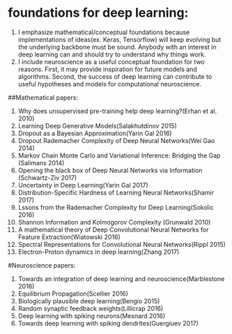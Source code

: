 # foundations for deep learning:
1. I emphasize mathematical/conceptual foundations because implementations of ideas(ex. Keras, Tensorflow)
   will keep evolving but the underlying backbone must be sound. Anybody with an interest in deep learning 
   can and should try to understand why things work. 
2. I include neuroscience as a useful conceptual foundation for two reasons. First, it may provide inspiration
   for future models and algorithms. Second, the success of deep learning can contribute to useful hypotheses
   and models for computational neuroscience. 

##Mathematical papers:
1. Why does unsupervised pre-training help deep learning?(Erhan et al. 2010)
2. Learning Deep Generative Models(Salakhutdinov 2015)
3. Dropout as a Bayesian Approximation(Yarin Gal 2016)
4. Dropout Rademacher Complexity of Deep Neural Networks(Wei Gao 2014)
5. Markov Chain Monte Carlo and Variational Inference: Bridging the Gap (Salimans 2014)
6. Opening the black box of Deep Neural Networks via Information (Schwartz-Ziv 2017)
7. Uncertainty in Deep Learning(Yarin Gal 2017)
8. Distribution-Specific Hardness of Learning Neural Networks(Shamir 2017)
9. Lssons from the Rademacher Complexity for Deep Learning(Sokolic 2016)
10. Shannon Information and Kolmogorov Complexity (Grunwald 2010)
11. A mathematical theory of Deep Convolutional Neural Networks for Feature Extraction(Wiatowski 2016)
12. Spectral Representations for Convolutional Neural Networks(Rippl 2015)
13. Electron-Proton dynamics in deep learning(Zhang 2017)

#Neuroscience papers:
1. Towards an integration of deep learning and neuroscience(Marblestone 2016)
2. Equilibrium Propagation(Scellier 2016)
3. Biologically plausible deep learning(Bengio 2015)
4. Random synaptic feedback weights(Lillicrap 2016)
5. Deep learning with spiking neurons(Mesnard 2016)
6. Towards deep learning with spiking dendrites(Guergiuev 2017)


